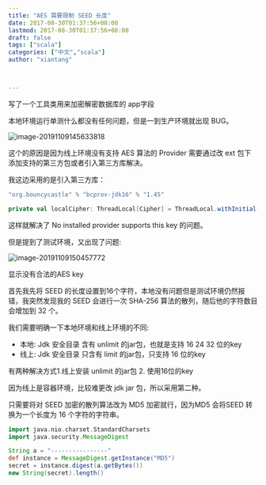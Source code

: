 ```yaml
---
title: "AES 需要限制 SEED 长度"
date: 2017-08-30T01:37:56+08:00
lastmod: 2017-08-30T01:37:56+08:00
draft: false
tags: ["scala"]
categories: ["中文","scala"]
author: "xiantang"



---
```



写了一个工具类用来加密解密数据库的 app字段

本地环境运行单测什么都没有任何问题，但是一到生产环境就出现 BUG。

 ![image-20191109145633818](../images/image-20191109145633818.png)

这个的原因是因为线上环境没有支持 AES 算法的 Provider 需要通过改 ext 包下添加支持的第三方包或者引入第三方库解决。

我这边采用的是引入第三方库：

```scala
"org.bouncycastle" % "bcprov-jdk16" % "1.45"
```

```scala
private val localCipher: ThreadLocal[Cipher] = ThreadLocal.withInitial(() => Cipher.getInstance("AES/ECB/PKCS5Padding", new BouncyCastleProvider()))
```

这样就解决了 No installed provider supports this key 的问题。

但是提到了测试环境，又出现了问题:

![image-20191109150457772](../images/image-20191109150457772.png)

显示没有合法的AES key

首先我先将 SEED 的长度设置到16个字符，本地没有问题但是测试环境仍然报错，我突然发现我的 SEED 会进行一次 SHA-256 算法的散列，随后他的字符数目会增加到 32 个。 

我们需要明确一下本地环境和线上环境的不同:

* 本地: Jdk 安全目录 含有 unlimit 的jar包，也就是支持 16 24 32 位的key
* 线上: Jdk 安全目录 只含有 limit 的jar包，只支持 16 位的key

有两种解决方式1.线上安装 unlimit 的jar包 2. 使用16位的key

因为线上是容器环境，比较难更改 jdk jar 包，所以采用第二种。

只需要将对 SEED 加密的散列算法改为 MD5 加密就行，因为MD5 会将SEED 转换为一个长度为 16 个字符的字符串。	

```groovy
import java.nio.charset.StandardCharsets
import java.security.MessageDigest

String a = "----------------"
def instance = MessageDigest.getInstance("MD5")
secret = instance.digest(a.getBytes())
new String(secret).length()
```
